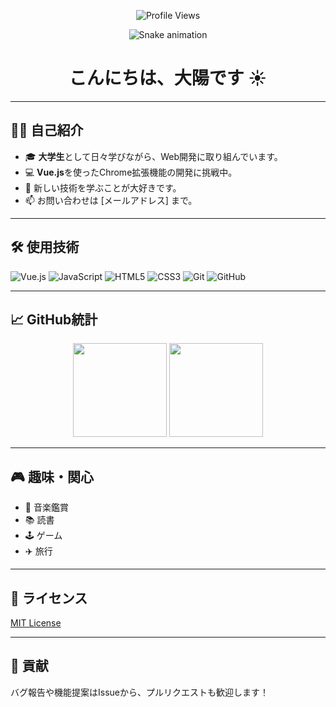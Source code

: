 <!-- アニメーションバッジ -->
<p align="center">
  <img src="https://komarev.com/ghpvc/?username=your-username&style=plastic&color=blueviolet" alt="Profile Views"/>
</p>

<!-- スネークゲームアニメーション -->
<p align="center">
  <img src="https://github.com/yamadataiyou/yamadataiyou/blob/output/github-contribution-grid-snake.svg" alt="Snake animation"/>
</p>

<!-- 自己紹介 -->
<h1 align="center">こんにちは、大陽です ☀️</h1>

---

## 🧑‍🎓 自己紹介

- 🎓 **大学生**として日々学びながら、Web開発に取り組んでいます。
- 💻 **Vue.js**を使ったChrome拡張機能の開発に挑戦中。
- 🌱 新しい技術を学ぶことが大好きです。
- 📫 お問い合わせは [メールアドレス] まで。

---

## 🛠 使用技術

![Vue.js](https://img.shields.io/badge/Vue.js-4FC08D?style=flat&logo=vue.js&logoColor=white)
![JavaScript](https://img.shields.io/badge/JavaScript-F7DF1E?style=flat&logo=javascript&logoColor=black)
![HTML5](https://img.shields.io/badge/HTML5-E34F26?style=flat&logo=html5&logoColor=white)
![CSS3](https://img.shields.io/badge/CSS3-1572B6?style=flat&logo=css3&logoColor=white)
![Git](https://img.shields.io/badge/Git-F05032?style=flat&logo=git&logoColor=white)
![GitHub](https://img.shields.io/badge/GitHub-181717?style=flat&logo=github&logoColor=white)

---

## 📈 GitHub統計

<p align="center">
  <img height="150" src="https://github-readme-stats.vercel.app/api?username=yamadataiyou&theme=react&show_icons=true&include_all_commits=true" />
  <img height="150" src="https://github-readme-stats.vercel.app/api/top-langs/?username=yamadataiyou&theme=react&layout=compact" />
</p>

---

## 🎮 趣味・関心

- 🎵 音楽鑑賞
- 📚 読書
- 🕹️ ゲーム
- ✈️ 旅行

---

## 📄 ライセンス

[MIT License](LICENSE)

---

## 🙏 貢献

バグ報告や機能提案はIssueから、プルリクエストも歓迎します！


